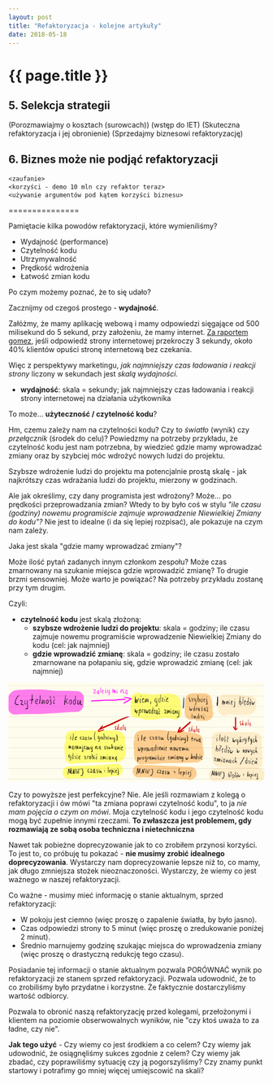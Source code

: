 ```yaml
---
layout: post
title: "Refaktoryzacja - kolejne artykuły"
date: 2018-05-18
---
```


# {{ page.title }}

## 5. Selekcja strategii

(Porozmawiajmy o kosztach (surowcach))
(wstęp do IET)
(Skuteczna refaktoryzacja i jej obronienie)
(Sprzedajmy biznesowi refaktoryzację)

## 6. Biznes może nie podjąć refaktoryzacji
    <zaufanie>
    <korzyści - demo 10 mln czy refaktor teraz>
    <używanie argumentów pod kątem korzyści biznesu>


===============

Pamiętacie kilka powodów refaktoryzacji, które wymieniliśmy?

* Wydajność (performance)
* Czytelność kodu
* Utrzymywalność
* Prędkość wdrożenia
* Łatwość zmian kodu

Po czym możemy poznać, że to się udało?

Zacznijmy od czegoś prostego - **wydajność**.

Załóżmy, że mamy aplikację webową i mamy odpowiedzi sięgające od 500 milisekund do 5 sekund, przy założeniu, że mamy internet. [Za raportem gomez](http://www.mcrinc.com/Documents/Newsletters/201110_why_web_performance_matters.pdf), jeśli odpowiedź strony internetowej przekroczy 3 sekundy, około 40% klientów opuści stronę internetową bez czekania.

Więc z perspektywy marketingu, _jak najmniejszy czas ładowania i reakcji strony_ liczony w sekundach jest _skalą wydajności_.

* **wydajność**: skala = sekundy; jak najmniejszy czas ładowania i reakcji strony internetowej na działania użytkownika

To może... **użyteczność / czytelność kodu**?

Hm, czemu zależy nam na czytelności kodu? Czy to _światło_ (wynik) czy _przełącznik_ (środek do celu)? Powiedzmy na potrzeby przykładu, że czytelność kodu jest nam potrzebna, by wiedzieć gdzie mamy wprowadzać zmiany oraz by szybciej móc wdrożyć nowych ludzi do projektu.

Szybsze wdrożenie ludzi do projektu ma potencjalnie prostą skalę - jak najkrótszy czas wdrażania ludzi do projektu, mierzony w godzinach.

Ale jak określimy, czy dany programista jest wdrożony? Może... po prędkości przeprowadzania zmian? Wtedy to by było coś w stylu _"ile czasu (godziny) nowemu programiście zajmuje wprowadzenie Niewielkiej Zmiany do kodu"?_ Nie jest to idealne (i da się lepiej rozpisać), ale pokazuje na czym nam zależy.

Jaka jest skala "gdzie mamy wprowadzać zmiany"?

Może ilość pytań zadanych innym członkom zespołu? Może czas zmarnowany na szukanie miejsca gdzie wprowadzić zmianę? To drugie brzmi sensowniej. Może warto je powiązać? Na potrzeby przykładu zostanę przy tym drugim.

Czyli:

* **czytelność kodu** jest skalą złożoną:
    * **szybsze wdrożenie ludzi do projektu**: skala = godziny; ile czasu zajmuje nowemu programiście wprowadzenie Niewielkiej Zmiany do kodu (cel: jak najmniej)
    * **gdzie wprowadzić zmianę**: skala = godziny; ile czasu zostało zmarnowane na połapaniu się, gdzie wprowadzić zmianę (cel: jak najmniej)

![Dekompozycja - skomplikowana wartość rozkłada się na składowe elementy (to, co powyżej opisałem jako tekst)](/img/1805/180518-scale.png)

Czy to powyższe jest perfekcyjne? Nie. Ale jeśli rozmawiam z kolegą o refaktoryzacji i ów mówi "ta zmiana poprawi czytelność kodu", to ja _nie mam pojęcia o czym on mówi_. Moja czytelność kodu i jego czytelność kodu mogą być zupełnie innymi rzeczami. **To zwłaszcza jest problemem, gdy rozmawiają ze sobą osoba techniczna i nietechniczna**

Nawet tak pobieżne doprecyzowanie jak to co zrobiłem przynosi korzyści. To jest to, co próbuję tu pokazać - **nie musimy zrobić idealnego doprecyzowania**. Wystarczy nam doprecyzowanie lepsze niż to, co mamy, jak długo zmniejsza stożek nieoznaczoności. Wystarczy, że wiemy co jest ważnego w naszej refaktoryzacji.

Co ważne - musimy mieć informację o stanie aktualnym, sprzed refaktoryzacji:

* W pokoju jest ciemno (więc proszę o zapalenie światła, by było jasno).
* Czas odpowiedzi strony to 5 minut (więc proszę o zredukowanie poniżej 2 minut).
* Średnio marnujemy godzinę szukając miejsca do wprowadzenia zmiany (więc proszę o drastyczną redukcję tego czasu).

Posiadanie tej informacji o stanie aktualnym pozwala PORÓWNAĆ wynik po refaktoryzacji ze stanem sprzed refaktoryzacji. Pozwala udowodnić, że to co zrobiliśmy było przydatne i korzystne. Że faktycznie dostarczyliśmy wartość odbiorcy.

Pozwala to obronić naszą refaktoryzację przed kolegami, przełożonymi i klientem na poziomie obserwowalnych wyników, nie "czy ktoś uważa to za ładne, czy nie".

**Jak tego użyć** - Czy wiemy co jest środkiem a co celem? Czy wiemy jak udowodnić, że osiągnęliśmy sukces zgodnie z celem? Czy wiemy jak zbadać, czy poprawiliśmy sytuację czy ją pogorszyliśmy? Czy znamy punkt startowy i potrafimy go mniej więcej umiejscowić na skali?
